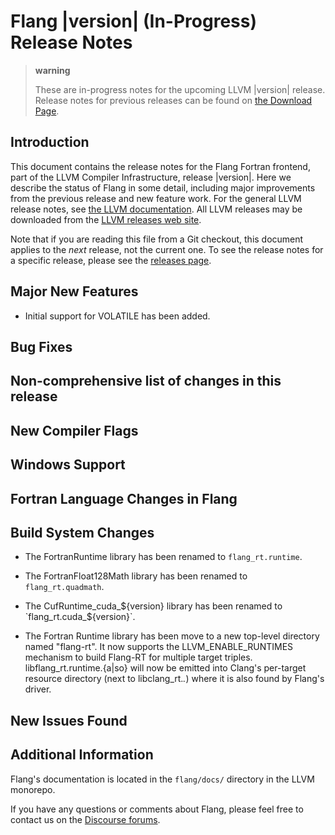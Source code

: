 # Flang |version| (In-Progress) Release Notes

> **warning**
>
> These are in-progress notes for the upcoming LLVM |version| release.
> Release notes for previous releases can be found on [the Download
> Page](https://releases.llvm.org/download.html).

## Introduction

This document contains the release notes for the Flang Fortran frontend,
part of the LLVM Compiler Infrastructure, release |version|. Here we
describe the status of Flang in some detail, including major
improvements from the previous release and new feature work. For the
general LLVM release notes, see [the LLVM
documentation](https://llvm.org/docs/ReleaseNotes.html). All LLVM
releases may be downloaded from the [LLVM releases web
site](https://llvm.org/releases/).

Note that if you are reading this file from a Git checkout, this
document applies to the *next* release, not the current one. To see the
release notes for a specific release, please see the [releases
page](https://llvm.org/releases/).

## Major New Features

* Initial support for VOLATILE has been added.

## Bug Fixes

## Non-comprehensive list of changes in this release

## New Compiler Flags

## Windows Support

## Fortran Language Changes in Flang

## Build System Changes

 * The FortranRuntime library has been renamed to `flang_rt.runtime`.

 * The FortranFloat128Math library has been renamed to `flang_rt.quadmath`.

 * The CufRuntime_cuda_${version} library has been renamed to
   `flang_rt.cuda_${version}`.

 * The Fortran Runtime library has been move to a new top-level directory
   named "flang-rt". It now supports the LLVM_ENABLE_RUNTIMES mechanism to
   build Flang-RT for multiple target triples. libflang_rt.runtime.{a|so} will
   now be emitted into Clang's per-target resource directory
   (next to libclang_rt.*.*) where it is also found by Flang's driver.

## New Issues Found


## Additional Information

Flang's documentation is located in the `flang/docs/` directory in the
LLVM monorepo.

If you have any questions or comments about Flang, please feel free to
contact us on the [Discourse
forums](https://discourse.llvm.org/c/subprojects/flang/33).
